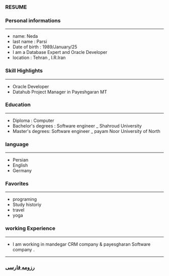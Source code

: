 
### RESUME


### Personal informations

---
+ name: Neda
+ last name : Parsi
+ Date of birth : 1989/January/25
+ I am a Database Expert and Oracle Developer
+ location : Tehran , I.R.Iran


### Skill Highlights

---
+ Oracle Developer  
+ Datahub Project Manager in Payeshgaran MT


### Education

---
+ Diploma : Computer
+ Bachelor's degrees : Software engineer
_ Shahroud University 
+ Master's degrees: Software engineer
_ payam Noor University of North

### language

---
+ Persian
+ English
+ Germany

### Favorites

---
+ programing
+ Study historiy
+ travel 
+ yoga

### working Experience

---
+ I am working in mandegar CRM company  & payesgharan Software company .




--- 
### [رزومه فارسی](resume-fa.md)
